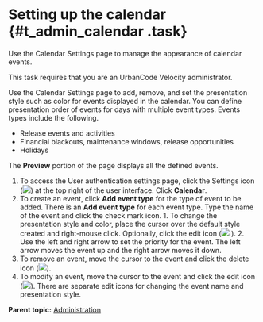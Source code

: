 # Setting up the calendar {#t_admin_calendar .task}

Use the Calendar Settings page to manage the appearance of calendar events.

This task requires that you are an UrbanCode Velocity administrator.

Use the Calendar Settings page to add, remove, and set the presentation style such as color for events displayed in the calendar. You can define presentation order of events for days with multiple event types. Events types include the following.

-   Release events and activities
-   Financial blackouts, maintenance windows, release opportunities
-   Holidays

The **Preview** portion of the page displays all the defined events.

1.   To access the User authentication settings page, click the Settings icon \(![](../images/icon_settings.png)\) at the top right of the user interface. Click **Calendar**. 
2.   To create an event, click **Add event type** for the type of event to be added. There is an **Add event type** for each event type. Type the name of the event and click the check mark icon.
    1.   To change the presentation style and color, place the cursor over the default style created and right-mouse click. Optionally, click the edit icon \(![](../images/icon_edit.png) \). 
    2.   Use the left and right arrow to set the priority for the event. The left arrow moves the event up and the right arrow moves it down.
3.   To remove an event, move the cursor to the event and click the delete icon \(![](../images/icon_delete.jpg)\). 
4.   To modify an event, move the cursor to the event and click the edit icon \(![](../images/icon_edit.png)\). There are separate edit icons for changing the event name and presentation style.

**Parent topic:** [Administration](../topics/c_node_admin.md)

